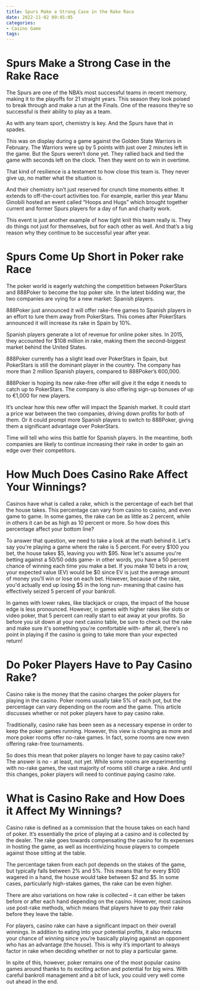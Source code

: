 ```yaml
---
title: Spurs Make a Strong Case in the Rake Race
date: 2022-11-02 09:45:05
categories:
- Casino Game
tags:
---
```



#  Spurs Make a Strong Case in the Rake Race

The Spurs are one of the NBA’s most successful teams in recent memory, making it to the playoffs for 21 straight years. This season they look poised to break through and make a run at the Finals. One of the reasons they’re so successful is their ability to play as a team.

As with any team sport, chemistry is key. And the Spurs have that in spades.

This was on display during a game against the Golden State Warriors in February. The Warriors were up by 5 points with just over 2 minutes left in the game. But the Spurs weren’t done yet. They rallied back and tied the game with seconds left on the clock. Then they went on to win in overtime.

That kind of resilience is a testament to how close this team is. They never give up, no matter what the situation is.

And their chemistry isn’t just reserved for crunch time moments either. It extends to off-the-court activities too. For example, earlier this year Manu Ginobili hosted an event called “Hoops and Hugs” which brought together current and former Spurs players for a day of fun and charity work.

This event is just another example of how tight knit this team really is. They do things not just for themselves, but for each other as well. And that’s a big reason why they continue to be successful year after year.

#  Spurs Come Up Short in Poker rake Race

The poker world is eagerly watching the competition between PokerStars and 888Poker to become the top poker site. In the latest bidding war, the two companies are vying for a new market: Spanish players.

888Poker just announced it will offer rake-free games to Spanish players in an effort to lure them away from PokerStars. This comes after PokerStars announced it will increase its rake in Spain by 10%.

Spanish players generate a lot of revenue for online poker sites. In 2015, they accounted for $108 million in rake, making them the second-biggest market behind the United States.

888Poker currently has a slight lead over PokerStars in Spain, but PokerStars is still the dominant player in the country. The company has more than 2 million Spanish players, compared to 888Poker’s 600,000.

888Poker is hoping its new rake-free offer will give it the edge it needs to catch up to PokerStars. The company is also offering sign-up bonuses of up to €1,000 for new players.

It’s unclear how this new offer will impact the Spanish market. It could start a price war between the two companies, driving down profits for both of them. Or it could prompt more Spanish players to switch to 888Poker, giving them a significant advantage over PokerStars.

Time will tell who wins this battle for Spanish players. In the meantime, both companies are likely to continue increasing their rake in order to gain an edge over their competitors.

#  How Much Does Casino Rake Affect Your Winnings?

Casinos have what is called a rake, which is the percentage of each bet that the house takes. This percentage can vary from casino to casino, and even game to game. In some games, the rake can be as little as 2 percent, while in others it can be as high as 10 percent or more. So how does this percentage affect your bottom line?

To answer that question, we need to take a look at the math behind it. Let's say you're playing a game where the rake is 5 percent. For every $100 you bet, the house takes $5, leaving you with $95. Now let's assume you're betting against a 50/50 odds game- in other words, you have a 50 percent chance of winning each time you make a bet. If you make 10 bets in a row, your expected value (EV) would be $0 since EV is just the average amount of money you'll win or lose on each bet. However, because of the rake, you'd actually end up losing $5 in the long run- meaning that casino has effectively seized 5 percent of your bankroll.

In games with lower rakes, like blackjack or craps, the impact of the house edge is less pronounced. However, in games with higher rakes like slots or video poker, that 5 percent can really start to eat away at your profits. So before you sit down at your next casino table, be sure to check out the rake and make sure it's something you're comfortable with- after all, there's no point in playing if the casino is going to take more than your expected return!

#  Do Poker Players Have to Pay Casino Rake?

Casino rake is the money that the casino charges the poker players for playing in the casino. Poker rooms usually take 5% of each pot, but the percentage can vary depending on the room and the game. This article discusses whether or not poker players have to pay casino rake.

Traditionally, casino rake has been seen as a necessary expense in order to keep the poker games running. However, this view is changing as more and more poker rooms offer no-rake games. In fact, some rooms are now even offering rake-free tournaments.

So does this mean that poker players no longer have to pay casino rake? The answer is no - at least, not yet. While some rooms are experimenting with no-rake games, the vast majority of rooms still charge a rake. And until this changes, poker players will need to continue paying casino rake.

#  What is Casino Rake and How Does it Affect My Winnings?

Casino rake is defined as a commission that the house takes on each hand of poker. It’s essentially the price of playing at a casino and is collected by the dealer. The rake goes towards compensating the casino for its expenses in hosting the game, as well as incentivizing house players to compete against those sitting at the table.

The percentage taken from each pot depends on the stakes of the game, but typically falls between 2% and 5%. This means that for every $100 wagered in a hand, the house would take between $2 and $5. In some cases, particularly high-stakes games, the rake can be even higher.

There are also variations on how rake is collected – it can either be taken before or after each hand depending on the casino. However, most casinos use post-rake methods, which means that players have to pay their rake before they leave the table.

For players, casino rake can have a significant impact on their overall winnings. In addition to eating into your potential profits, it also reduces your chance of winning since you’re basically playing against an opponent who has an advantage (the house). This is why it’s important to always factor in rake when deciding whether or not to play a particular game.

In spite of this, however, poker remains one of the most popular casino games around thanks to its exciting action and potential for big wins. With careful bankroll management and a bit of luck, you could very well come out ahead in the end.
